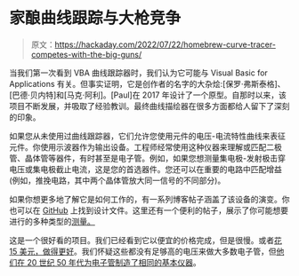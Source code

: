 # 家酿曲线跟踪与大枪竞争

> 原文：<https://hackaday.com/2022/07/22/homebrew-curve-tracer-competes-with-the-big-guns/>

当我们第一次看到 VBA 曲线跟踪器时，我们认为它可能与 Visual Basic for Applications 有关。但事实证明，它是创作者的名字的大杂烩:[保罗·弗斯泰格]、[巴德·贝内特]和[马克·阿利]。[Paul]在 2017 年设计了一个原型。自那时以来，该项目不断发展，并吸取了经验教训。最终曲线描绘器在很多方面都给人留下了深刻的印象。

如果您从未使用过曲线跟踪器，它们允许您使用元件的电压-电流特性曲线来表征元件。你使用示波器作为输出设备。工程师经常使用这种仪器来理解或匹配二极管、晶体管等器件，有时甚至是电子管。例如，如果您想测量集电极-发射极击穿电压或集电极截止电流，这是您的首选器件。您还可以在重要的电路中匹配增益(例如，推挽电路，其中两个晶体管放大同一信号的不同部分)。

如果你想更多地了解它是如何工作的，有一系列博客帖子涵盖了该设备的演变。你也可以在 [GitHub](https://github.com/paulvee/VBA-Curve-Tracer) 上找到设计文件。这里还有一个便利的帖子，展示了你可能想要进行的多种类型的[测量。](https://www.paulvdiyblogs.net/2021/11/making-meassurements-with-v3-curve.html)

这是一个很好看的项目。我们已经看到它以便宜的价格完成，但是很慢。或者[花 15 美元，做得更好](https://hackaday.com/2016/07/22/super-in-depth-15-curve-tracer-project/)。我们怀疑这些都没有足够高的电压来做大多数电子管，但[他们在 20 世纪 50 年代为电子管制造了相同的基本仪器](https://hackaday.com/2020/04/20/tubes-have-character-with-a-tek-570/)。